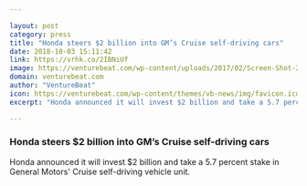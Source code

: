 ```yaml
---

layout: post
category: press
title: "Honda steers $2 billion into GM’s Cruise self-driving cars"
date: 2018-10-03 15:11:42
link: https://vrhk.co/2IBNiUf
image: https://venturebeat.com/wp-content/uploads/2017/02/Screen-Shot-2017-02-08-at-9.00.45-PM.png?fit=2048%2C903&strip=all
domain: venturebeat.com
author: "VentureBeat"
icon: https://venturebeat.com/wp-content/themes/vb-news/img/favicon.ico
excerpt: "Honda announced it will invest $2 billion and take a 5.7 percent stake in General Motors' Cruise self-driving vehicle unit."

---
```


### Honda steers $2 billion into GM’s Cruise self-driving cars

Honda announced it will invest $2 billion and take a 5.7 percent stake in General Motors' Cruise self-driving vehicle unit.